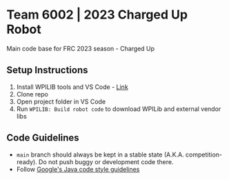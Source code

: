 # Team 6002 | 2023 Charged Up Robot

Main code base for FRC 2023 season - Charged Up

## Setup Instructions
1. Install WPILIB tools and VS Code - [Link](https://docs.wpilib.org/en/stable/docs/zero-to-robot/step-2/wpilib-setup.html)
2. Clone repo
3. Open project folder in VS Code
4. Run `WPILIB: Build robot code` to download WPILib and external vendor libs

## Code Guidelines
* `main` branch should always be kept in a stable state (A.K.A. competition-ready). Do not push buggy or development code there.
* Follow [Google's Java code style guidelines](https://google.github.io/styleguide/javaguide.html#s4-formatting)